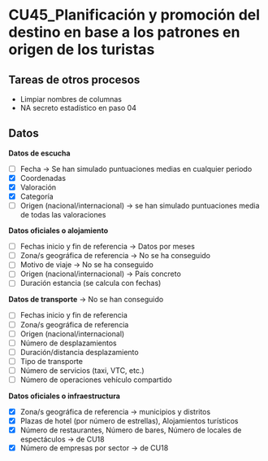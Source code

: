 CU45_Planificación y promoción del destino en base a los patrones en origen de los turistas			
================================================================================

Tareas de otros procesos
------------------------

* Limpiar nombres de columnas
* NA secreto estadístico en paso 04

Datos
-----------

**Datos de escucha**

- [ ] Fecha -> Se han simulado puntuaciones medias en cualquier periodo
- [X] Coordenadas
- [X] Valoración
- [X] Categoría
- [ ] Origen (nacional/internacional) -> se han simulado puntuaciones media de todas las valoraciones

**Datos oficiales o alojamiento** 

- [ ] Fechas inicio y fin de referencia -> Datos por meses
- [ ] Zona/s geográfica de referencia -> No se ha conseguido
- [ ] Motivo de viaje -> No se ha conseguido
- [ ] Origen (nacional/internacional) -> País concreto
- [ ] Duración estancia (se calcula con fechas) 

**Datos de transporte** -> No se han conseguido

- [ ] Fechas inicio y fin de referencia
- [ ] Zona/s geográfica de referencia
- [ ] Origen (nacional/internacional)
- [ ] Número de desplazamientos
- [ ] Duración/distancia desplazamiento
- [ ] Tipo de transporte
- [ ] Número de servicios (taxi, VTC, etc.)
- [ ] Número de operaciones vehículo compartido

**Datos oficiales o infraestructura**

- [X] Zona/s geográfica de referencia -> municipios y distritos
- [X] Plazas de hotel (por número de estrellas),  Alojamientos turísticos
- [X] Número de restaurantes,  Número de bares,  Número de locales de espectáculos -> de CU18
- [X] Número de empresas por sector -> de CU18
